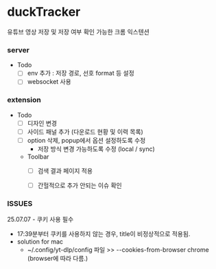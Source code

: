# duckTracker

유튜브 영상 저장 및 저장 여부 확인 가능한 크롬 익스텐션

### server
- Todo
  - [ ] env 추가 : 저장 경로, 선호 format 등 설정
  - [ ] websocket 사용 

### extension
- Todo
  - [ ] 디자인 변경
  - [ ] 사이드 패널 추가 (다운로드 현황 및 이력 목록)
  - [ ] option 삭제, popup에서 옵션 설정하도록 수정
    - 저장 방식 변경 가능하도록 수정 (local / sync)
  - Toolbar
    - [ ] 검색 결과 페이지 적용
    - [ ] 간헐적으로 추가 안되는 이슈 확인


### ISSUES

25.07.07 - 쿠키 사용 필수
- 17:39분부터 쿠키를 사용하지 않는 경우, title이 비정상적으로 적용됨.
- solution for mac
  - ~/.config/yt-dlp/config 파일 >>  --cookies-from-browser chrome (browser에 따라 다름.)
